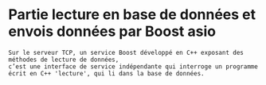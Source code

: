 # Partie lecture en base de données et envois données par Boost asio

```
Sur le serveur TCP, un service Boost développé en C++ exposant des méthodes de lecture de données, 
c’est une interface de service indépendante qui interroge un programme écrit en C++ 'lecture', qui li dans la base de données.
```

